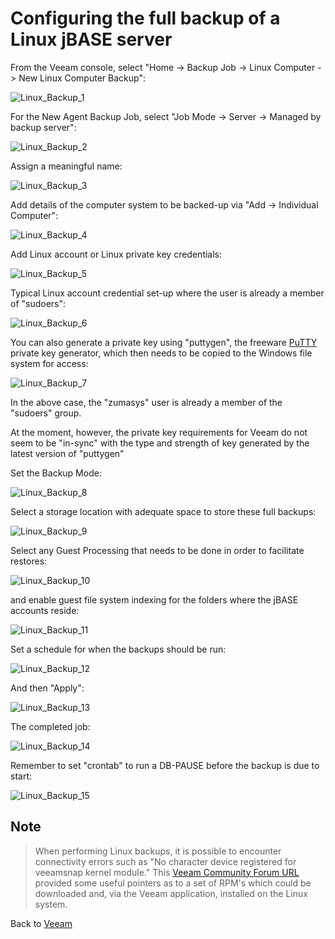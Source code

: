 # Configuring the full backup of a Linux jBASE server

<PageHeader />

From the Veeam console, select "Home -> Backup Job -> Linux Computer -> New Linux Computer Backup":

![Linux_Backup_1](./full_linux_backup_1.png)

For the New Agent Backup Job, select "Job Mode -> Server -> Managed by backup server":

![Linux_Backup_2](./full_linux_backup_2.png)

Assign a meaningful name:

![Linux_Backup_3](./full_linux_backup_3.png)

Add details of the computer system to be backed-up via "Add -> Individual Computer":

![Linux_Backup_4](./full_linux_backup_4.png)

Add Linux account or Linux private key credentials:

![Linux_Backup_5](./full_linux_backup_5.png)

Typical Linux account credential set-up where the user is already a member of "sudoers":

![Linux_Backup_6](./full_linux_backup_6.png)

You can also generate a private key using "puttygen", the freeware [PuTTY](https://www.chiark.greenend.org.uk/~sgtatham/putty/latest.html) private key generator, which then needs to be copied to the Windows file system for access:

![Linux_Backup_7](./full_linux_backup_7.png)

In the above case, the "zumasys" user is already a member of the "sudoers" group.

At the moment, however, the private key requirements for Veeam do not seem to be "in-sync" with the type and strength of key generated by the latest version of "puttygen"

Set the Backup Mode:

![Linux_Backup_8](./full_linux_backup_8.png)

Select a storage location with adequate space to store these full backups:

![Linux_Backup_9](./full_linux_backup_9.png)

Select any Guest Processing that needs to be done in order to facilitate restores:

![Linux_Backup_10](./full_linux_backup_10.png)

and enable guest file system indexing for the folders where the jBASE accounts reside:

![Linux_Backup_11](./full_linux_backup_11.png)

Set a schedule for when the backups should be run:

![Linux_Backup_12](./full_linux_backup_12.png)

And then "Apply":

![Linux_Backup_13](./full_linux_backup_13.png)

The completed job:

![Linux_Backup_14](./full_linux_backup_14.png)

Remember to set "crontab" to run a DB-PAUSE before the backup is due to start:

![Linux_Backup_15](./Linux_crontab.png)

## Note

> When performing Linux backups, it is possible to encounter connectivity errors such as "No character device registered for veeamsnap kernel module."
> This [Veeam Community Forum URL](https://forums.veeam.com/veeam-agent-for-linux-f41/no-character-device-registered-for-veeamsnap-kernel-module-t62256.html) provided some useful pointers as to a set of RPM's which could be downloaded and, via the Veeam application, installed on the Linux system.

Back to [Veeam](./../README.md)

  
<PageFooter />
